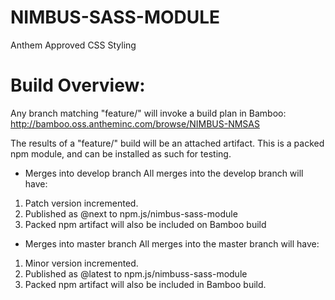 # NIMBUS-SASS-MODULE
Anthem Approved CSS Styling

# Build Overview:

Any branch matching "feature/" will invoke a build plan in Bamboo: http://bamboo.oss.antheminc.com/browse/NIMBUS-NMSAS

The results of a "feature/" build will be an attached artifact.  This is a packed npm module, and can be installed as such for testing.

* Merges into develop branch
All merges into the develop branch will have:
1. Patch version incremented.
2. Published as @next to npm.js/nimbus-sass-module
3. Packed npm artifact will also be included on Bamboo build

* Merges into master branch
All merges into the master branch will have: 
1. Minor version incremented.
2. Published as @latest to npm.js/nimbuss-sass-module
3. Packed npm artifact will also be included in Bamboo build. 

